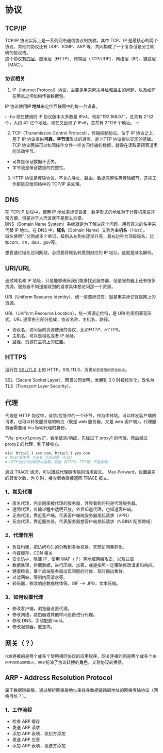 # 协议

## TCP/IP

TCP/IP 协议实际上是一系列网络通信协议的统称，其中 TCP、IP 是最核心的两个协议，其他的协议还有 UDP、ICMP、ARP 等，共同构成了一个复杂但是分工明确的协议栈。  
这个协议[有四层]('./layer.html')，应用层（HTTP）、传输层（TCP/UDP）、网络层（IP）、链路层（MAC）。

### 协议相关

1. IP（Internet Protocol）协议，主要是用来解决寻址和路由的问题，以及如何在两点之间如何传输数据包。

IP 协议使用**IP 地址**来定位互联网中的每一台设备。

::: tip
现在使用的 IP 协议版本大多数是 IPv4，例如"192.168.0.1"，总共有 2^32 个，大约 42 亿个地址，现在又出现了 IPv6，总共有 2^128 个地址。
:::

2. TCP（Transmission Control Protocol），传输控制协议。位于 IP 协议之上，基于 IP 协议提供**可靠、字节流**形式的通信，是 HTTP 协议得以实现的基础。TCP 协议两端可以如同操作文件一样访问传输的数据，就像在读取密闭管道里的流动字节。

- 可靠是保证数据不丢失。
- 字节流是保证数据的完整性。

3. HTTP 协议是传输协议，不关心寻址、路由、数据完整性等传输细节，这些工作都是交给网络中的 TCP/IP 来处理。

## DNS

在 TCP/IP 协议中，使用 IP 地址来标识设备，数字形式的地址对于计算机来说非常方便，但是对于人而言就不是那么方便。  
DNS（Domain Name System）系统就是为了解决这个问题。用有意义的名字来代替 IP 地址。在 DNS 中，**域名**（Domain Name）又称为**主机名**（Host）。  
域名使用"."分割成多个单词，级别从左到右逐渐升高，最右边称为顶级域名，比如*com*，_cn_，_deu_，*gov*等。

想要通过域名访问网站，必须要将域名转换到对应的 IP 地址，这就是域名解析。

## URI/URL

通过域名和 IP 地址，只是能够确保我们能够找到服务器，但是服务器上还有很多资源，服务器不知道接收到的请求具体想访问那一个资源。

URI（Uniform Resource Identity），统一资源标识符，就是用来标记互联网上的资源。

URL（Uniform Resource Location），统一资源定位符，是 URI 的常用表现形式。URL 通常由三部分组成，协议名称、主机名、路径。

- 协议名，访问当前资源使用的协议，比如*HTTP*，_HTTPS_。
- 主机名，可以是域名或者 IP 地址。
- 路径，资源在主机上的位置。

## HTTPS

运行在 [SSL/TLS]('./SSL&TLS.html') 上的 HTTP。SSL/TLS，负责`加密通信的安全协议`。

SSL（Secure Socket Layer），网景公司发明，发展到 3.0 时被标准化，改名为 TLS（Transport Layer Security）。

## 代理

代理是 HTTP 协议中，请求/应答中的一个环节，作为中转站。可以转发客户端的请求，也可以转发服务端的响应（既是 web 服务器，又是 web 客户端）。代理服务器需要用 Via 标明代理的身份。

"Via: proxy1,proxy2"，表示请求/响应，先经过了 proxy1 的代理，然后经过 proxy2 的代理，到了接收方。

```bash
via: http/1.1 xxx.com, http/1.1 yyy.com
# 协议/版本号 节点名 节点注释（可选）
# HTTP协议的时候可以省略，其他（HTTPS、FTP等）不能省略
```

通过 TRACE 请求，可以跟踪代理链传输的请求报文。
Max-Forward，设置最多的转发次数，为 0 时，接收者会直接返回 TRACE 报文。

### 1、常见代理

- 匿名代理，完全隐匿被代理的服务器，外界看到的只是代理服务器。
- 透明代理，传输过程中透明开放，外界知道代理，也知道客户端。
- 正向代理，靠近客户端，代表客户端向服务器发起请求（VPN）
- 反向代理，靠近服务器，代表服务器想客户端发起请求（NGINX 配置跨域）

### 2、代理作用

- 负载均衡，把访问均匀的分散到多台机器，实现访问集群化。
- 内容缓存，CDN 相关
- 安全防护，隐藏 IP，使用 WAF（？）等地域网络攻击，以及过载
- 数据处理，拦截数据，进行压缩、加密，或是按照一定策略修改请求和响应。
- 健康检查，某个后端服务器出现问题的时候，及时踢出集群。
- 过滤网站，限制内网请求等。
- 转码器，修改响应数据柱体等。GIF --> JPG，文本压缩。

### 3、如何设置代理

- 修改客户端，浏览器设置代理。
- 修改网络，路由器或其他中间设备进行代理。
- 修改 DNS，手动配置 host。
- 修改服务器，重定向。

## 网关（？）

`代理`连接的是两个或多个使用相同协议的应用程序。网关连接的则是两个或多个`使用不同协议的端点`，`网关`扮演了协议转换的角色。又称协议转换器。

## ARP - Address Resolution Protocol

属于数据链路层，通过解析网络层地址来找寻数据链路层地址的网络传输协议（网络寻址？）。

### 1、工作流程

- 检查 ARP 缓存
- 发送 ARP 请求
- 添加 ARP 表项，收到方添加
- 发送 ARP 应答
- 添加 ARP 表项，发送方添加
